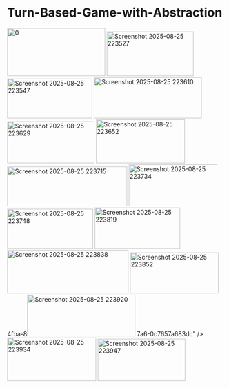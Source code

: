 # Turn-Based-Game-with-Abstraction
<img width="227" height="111" alt="0" src="https://github.com/user-attachments/assets/6e6e572f-87c3-4dd3-ac44-90563fc38c9d" />
<img width="201" height="103" alt="Screenshot 2025-08-25 223527" src="https://github.com/user-attachments/assets/c3a718b7-12bc-49a0-a748-084bdccf91af" />
<img width="197" height="92" alt="Screenshot 2025-08-25 223547" src="https://github.com/user-attachments/assets/8cb78f2d-243c-48d9-953b-a134dd6f56c4" />
<img width="250" height="95" alt="Screenshot 2025-08-25 223610" src="https://github.com/user-attachments/assets/e6553c79-65eb-49a0-a25c-29fe2e8b2b68" />
<img width="202" height="97" alt="Screenshot 2025-08-25 223629" src="https://github.com/user-attachments/assets/54e125ba-ee8d-4963-9e07-349d8a6af8dd" />
<img width="206" height="101" alt="Screenshot 2025-08-25 223652" src="https://github.com/user-attachments/assets/e0192f8b-bc79-4592-a9ed-0d15999eb67d" />
<img width="278" height="92" alt="Screenshot 2025-08-25 223715" src="https://github.com/user-attachments/assets/f3337ec7-4ee4-4867-8b7e-3056e47bfb9c" />
<img width="205" height="97" alt="Screenshot 2025-08-25 223734" src="https://github.com/user-attachments/assets/d6781fec-57f4-43f7-9c53-2775e3621cd2" />
<img width="199" height="92" alt="Screenshot 2025-08-25 223748" src="https://github.com/user-attachments/assets/994738b5-ad2a-4df3-82ae-ea1f41f1e67f" />
<img width="198" height="95" alt="Screenshot 2025-08-25 223819" src="https://github.com/user-attachments/assets/13229ce5-07e9-4707-a462-6efeebf4bdcc" />
<img width="281" height="101" alt="Screenshot 2025-08-25 223838" src="https://github.com/user-attachments/assets/409998d2-8ff8-4fe4-83aa-42a46431bed7" />
<img width="205" height="95" alt="Screenshot 2025-08-25 223852" src="https://github.com/user-attachments/assets/60879092-ce54-<img width="206" height="97" alt="Screenshot 2025-08-25 223909" src="https://github.com/user-attachments/assets/58626879-ac3f-4fa1-a52b-cb010352f871" />
4fba-8<img width="251" height="96" alt="Screenshot 2025-08-25 223920" src="https://github.com/user-attachments/assets/2d9a9304-3d3c-4e48-a77e-52367e64826f" />
7a6-0c7657a683dc" />
<img width="206" height="101" alt="Screenshot 2025-08-25 223934" src="https://github.com/user-attachments/assets/1611baee-d2bd-42d6-b85c-8c78983e8bed" />
<img width="203" height="98" alt="Screenshot 2025-08-25 223947" src="https://github.com/user-attachments/assets/9903292d-113a-4ba9-8c63-cd40fe41893f" />
